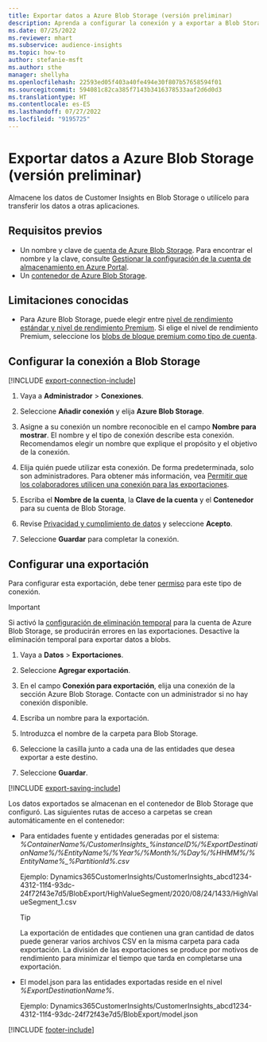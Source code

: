 ```yaml
---
title: Exportar datos a Azure Blob Storage (versión preliminar)
description: Aprenda a configurar la conexión y a exportar a Blob Storage.
ms.date: 07/25/2022
ms.reviewer: mhart
ms.subservice: audience-insights
ms.topic: how-to
author: stefanie-msft
ms.author: sthe
manager: shellyha
ms.openlocfilehash: 22593ed05f403a40fe494e30f807b57658594f01
ms.sourcegitcommit: 594081c82ca385f7143b3416378533aaf2d6d0d3
ms.translationtype: HT
ms.contentlocale: es-ES
ms.lasthandoff: 07/27/2022
ms.locfileid: "9195725"
---
```

# <a name="export-data-to-an-azure-blob-storage-preview"></a>Exportar datos a Azure Blob Storage (versión preliminar)

Almacene los datos de Customer Insights en Blob Storage o utilícelo para transferir los datos a otras aplicaciones.

## <a name="prerequisites"></a>Requisitos previos

- Un nombre y clave de [cuenta de Azure Blob Storage](/azure/storage/blobs/create-data-lake-storage-account). Para encontrar el nombre y la clave, consulte [Gestionar la configuración de la cuenta de almacenamiento en Azure Portal](/azure/storage/common/storage-account-manage).
- Un [contenedor de Azure Blob Storage](/azure/storage/blobs/storage-quickstart-blobs-portal#create-a-container).

## <a name="known-limitations"></a>Limitaciones conocidas

- Para Azure Blob Storage, puede elegir entre [nivel de rendimiento estándar y nivel de rendimiento Premium](/azure/storage/blobs/storage-blob-performance-tiers). Si elige el nivel de rendimiento Premium, seleccione los [blobs de bloque premium como tipo de cuenta](/azure/storage/common/storage-account-overview#types-of-storage-accounts).

## <a name="set-up-connection-to-blob-storage"></a>Configurar la conexión a Blob Storage

[!INCLUDE [export-connection-include](includes/export-connection-admn.md)]

1. Vaya a **Administrador** > **Conexiones**.

1. Seleccione **Añadir conexión** y elija **Azure Blob Storage**.

1. Asigne a su conexión un nombre reconocible en el campo **Nombre para mostrar**. El nombre y el tipo de conexión describe esta conexión. Recomendamos elegir un nombre que explique el propósito y el objetivo de la conexión.

1. Elija quién puede utilizar esta conexión. De forma predeterminada, solo son administradores. Para obtener más información, vea [Permitir que los colaboradores utilicen una conexión para las exportaciones](connections.md#allow-contributors-to-use-a-connection-for-exports).

1. Escriba el **Nombre de la cuenta**, la **Clave de la cuenta** y el **Contenedor** para su cuenta de Blob Storage.

1. Revise [Privacidad y cumplimiento de datos](connections.md#data-privacy-and-compliance) y seleccione **Acepto**.

1. Seleccione **Guardar** para completar la conexión.

## <a name="configure-an-export"></a>Configurar una exportación

Para configurar esta exportación, debe tener [permiso](export-destinations.md#set-up-a-new-export) para este tipo de conexión.

> [!IMPORTANT]
> Si activó la [configuración de eliminación temporal](/azure/storage/blobs/soft-delete-blob-enable) para la cuenta de Azure Blob Storage, se producirán errores en las exportaciones. Desactive la eliminación temporal para exportar datos a blobs.

1. Vaya a **Datos** > **Exportaciones**.

1. Seleccione **Agregar exportación**.

1. En el campo **Conexión para exportación**, elija una conexión de la sección Azure Blob Storage. Contacte con un administrador si no hay conexión disponible.

1. Escriba un nombre para la exportación.

1. Introduzca el nombre de la carpeta para Blob Storage.

1. Seleccione la casilla junto a cada una de las entidades que desea exportar a este destino.

1. Seleccione **Guardar**.

[!INCLUDE [export-saving-include](includes/export-saving.md)]

Los datos exportados se almacenan en el contenedor de Blob Storage que configuró. Las siguientes rutas de acceso a carpetas se crean automáticamente en el contenedor:

- Para entidades fuente y entidades generadas por el sistema:   
  *%ContainerName%/CustomerInsights_%instanceID%/%ExportDestinationName%/%EntityName%/%Year%/%Month%/%Day%/%HHMM%/%EntityName%_%PartitionId%.csv*  

  Ejemplo: Dynamics365CustomerInsights/CustomerInsights_abcd1234-4312-11f4-93dc-24f72f43e7d5/BlobExport/HighValueSegment/2020/08/24/1433/HighValueSegment_1.csv
  
  > [!TIP]
  > La exportación de entidades que contienen una gran cantidad de datos puede generar varios archivos CSV en la misma carpeta para cada exportación. La división de las exportaciones se produce por motivos de rendimiento para minimizar el tiempo que tarda en completarse una exportación.

- El model.json para las entidades exportadas reside en el nivel *%ExportDestinationName%*.  
  
  Ejemplo: Dynamics365CustomerInsights/CustomerInsights_abcd1234-4312-11f4-93dc-24f72f43e7d5/BlobExport/model.json

[!INCLUDE [footer-include](includes/footer-banner.md)]
